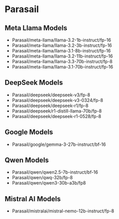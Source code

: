# Parasail

## Meta Llama Models

- Parasail/meta-llama/llama-3.2-1b-instruct/fp-16
- Parasail/meta-llama/llama-3.2-3b-instruct/fp-16
- Parasail/meta-llama/llama-3.1-8b-instruct/fp-16
- Parasail/meta-llama/llama-3.2-11b-instruct/fp-16
- Parasail/meta-llama/llama-3.3-70b-instruct/fp-8
- Parasail/meta-llama/llama-3.1-70b-instruct/fp-16

## DeepSeek Models

- Parasail/deepseek/deepseek-v3/fp-8
- Parasail/deepseek/deepseek-v3-0324/fp-8
- Parasail/deepseek/deepseek-r1/fp-8
- Parasail/deepseek/r1-distill-llama-70b/fp-8
- Parasail/deepseek/deepseek-r1-0528/fp-8

## Google Models

- Parasail/google/gemma-3-27b-instruct/bf-16

## Qwen Models

- Parasail/qwen/qwen2.5-7b-instruct/bf-16
- Parasail/qwen/qwq-32b/fp-8
- Parasail/qwen/qwen3-30b-a3b/fp8

## Mistral AI Models

- Parasail/mistralai/mistral-nemo-12b-instruct/fp-8
